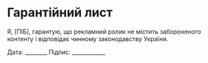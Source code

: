 # Гарантійний лист

Я, [ПІБ], гарантую, що рекламний ролик не містить забороненого контенту і відповідає чинному законодавству України.

Дата: ________   Підпис: ____________

